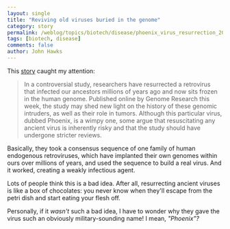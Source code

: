```yaml
---
layout: single 
title: "Reviving old viruses buried in the genome" 
category: story
permalink: /weblog/topics/biotech/disease/phoenix_virus_resurrection_2006.html
tags: [biotech, disease] 
comments: false 
author: John Hawks 
---
```



<p>
This <a href="http://sciencenow.sciencemag.org/cgi/content/full/2006/1101/4">story</a> caught my attention: 
</p>

<blockquote>In a controversial study, researchers have resurrected a retrovirus that infected our ancestors millions of years ago and now sits frozen in the human genome. Published online by Genome Research this week, the study may shed new light on the history of these genomic intruders, as well as their role in tumors. Although this particular virus, dubbed Phoenix, is a wimpy one, some argue that resuscitating any ancient virus is inherently risky and that the study should have undergone stricter reviews.</blockquote>

<p>
Basically, they took a consensus sequence of one family of human endogenous retroviruses, which have implanted their own genomes within ours over millions of years, and used the sequence to build a real virus. And it worked, creating a weakly infectious agent. 
</p>

<p>
Lots of people think this is a bad idea. After all, resurrecting ancient viruses is like a box of chocolates: you never know when they'll escape from the petri dish and start eating your flesh off. 
</p>

<p>
Personally, if it <i>wasn't</i> such a bad idea, I have to wonder why they gave the virus such an obviously military-sounding name! I mean, <i>"Phoenix"?<?i>

